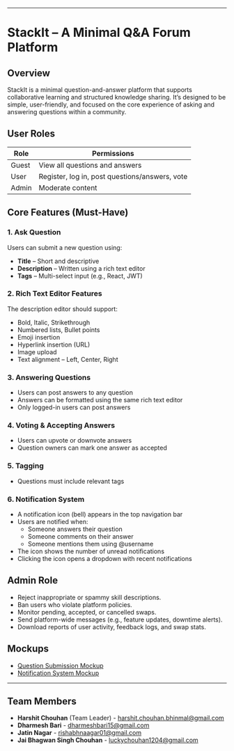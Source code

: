 -----

# StackIt – A Minimal Q\&A Forum Platform

## Overview

StackIt is a minimal question-and-answer platform that supports collaborative learning and structured knowledge sharing. It’s designed to be simple, user-friendly, and focused on the core experience of asking and answering questions within a community.

## User Roles

| Role | Permissions |
|---|---|
| Guest | View all questions and answers |
| User | Register, log in, post questions/answers, vote |
| Admin | Moderate content |

## Core Features (Must-Have)

### 1\. Ask Question

Users can submit a new question using:

  * **Title** – Short and descriptive
  * **Description** – Written using a rich text editor
  * **Tags** – Multi-select input (e.g., React, JWT)

### 2\. Rich Text Editor Features

The description editor should support:

  * Bold, Italic, Strikethrough
  * Numbered lists, Bullet points
  * Emoji insertion
  * Hyperlink insertion (URL)
  * Image upload
  * Text alignment – Left, Center, Right

### 3\. Answering Questions

  * Users can post answers to any question
  * Answers can be formatted using the same rich text editor
  * Only logged-in users can post answers

### 4\. Voting & Accepting Answers

  * Users can upvote or downvote answers
  * Question owners can mark one answer as accepted

### 5\. Tagging

  * Questions must include relevant tags

### 6\. Notification System

  * A notification icon (bell) appears in the top navigation bar
  * Users are notified when:
      * Someone answers their question
      * Someone comments on their answer
      * Someone mentions them using @username
  * The icon shows the number of unread notifications
  * Clicking the icon opens a dropdown with recent notifications

## Admin Role

  * Reject inappropriate or spammy skill descriptions.
  * Ban users who violate platform policies.
  * Monitor pending, accepted, or cancelled swaps.
  * Send platform-wide messages (e.g., feature updates, downtime alerts).
  * Download reports of user activity, feedback logs, and swap stats.

## Mockups

  * [Question Submission Mockup](https://link.excalidraw.com/l/65VNwvy7c4X/8bM86GXnnUN)
  * [Notification System Mockup](https://www.google.com/search?q=https://link.excalidraw.com/l/65VNwvy7c4X/9mhEahV0MQg)

-----

## Team Members

  * **Harshit Chouhan** (Team Leader) - harshit.chouhan.bhinmal@gmail.com
  * **Dharmesh Bari** - dharmeshbari15@gmail.com
  * **Jatin Nagar** - rishabhnaagar01@gmail.com
  * **Jai Bhagwan Singh Chouhan** - luckychouhan1204@gmail.com
